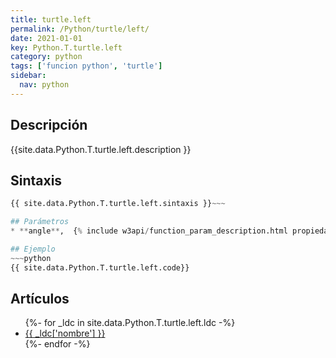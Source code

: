 ```yaml
---
title: turtle.left
permalink: /Python/turtle/left/
date: 2021-01-01
key: Python.T.turtle.left
category: python
tags: ['funcion python', 'turtle']
sidebar: 
  nav: python
---
```


## Descripción
{{site.data.Python.T.turtle.left.description }}

## Sintaxis
~~~python
{{ site.data.Python.T.turtle.left.sintaxis }}~~~

## Parámetros
* **angle**,  {% include w3api/function_param_description.html propiedad=site.data.Python.T.turtle.left valor="angle" %}

## Ejemplo
~~~python
{{ site.data.Python.T.turtle.left.code}}
~~~

## Artículos
<ul>
{%- for _ldc in site.data.Python.T.turtle.left.ldc -%}
   <li>
       <a href="{{_ldc['url'] }}">{{ _ldc['nombre'] }}</a>
   </li>
{%- endfor -%}
</ul>
